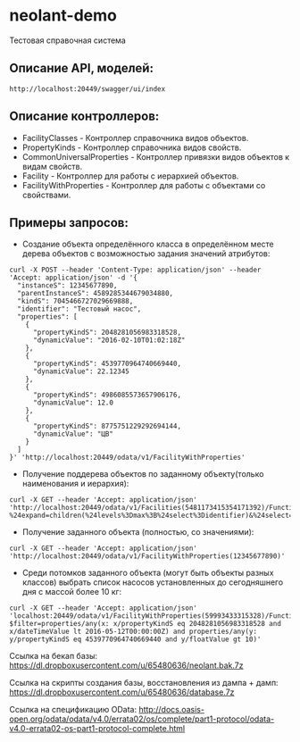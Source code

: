 # neolant-demo
Тестовая справочная система

## Описание API, моделей:
```
http://localhost:20449/swagger/ui/index
```

## Описание контроллеров:
* FacilityClasses - Контроллер справочника видов объектов.
* PropertyKinds - Контроллер справочника видов свойств.
* CommonUniversalProperties - Контроллер привязки видов объектов к видам свойств.
* Facility - Контроллер для работы с иерархией объектов.
* FacilityWithProperties - Контроллер для работы с объектами со свойствами.

## Примеры запросов:
* Создание объекта определённого класса в определённом месте дерева объектов с возможностью задания значений атрибутов:
```
curl -X POST --header 'Content-Type: application/json' --header 'Accept: application/json' -d '{
  "instanceS": 12345677890,
  "parentInstanceS": 4589285344679034880,
  "kindS": 7045466727029669888,
  "identifier": "Тестовый насос",
  "properties": [
    {
      "propertyKindS": 2048281056983318528,
      "dynamicValue": "2016-02-10T01:02:18Z"
    },
    {
      "propertyKindS": 4539770964740669440,
      "dynamicValue": 22.12345
    },
    {
      "propertyKindS": 4986085573657906176,
      "dynamicValue": 12.0
    },
    {
      "propertyKindS": 8775751229292694144,
      "dynamicValue": "ЦВ"
    }
  ]
}' 'http://localhost:20449/odata/v1/FacilityWithProperties'
```

* Получение поддерева объектов по заданному объекту(только наименования и иерархия):
```
curl -X GET --header 'Accept: application/json' 'http://localhost:20449/odata/v1/Facilities(5481173415354171392)/Function.Hierarchy?%24expand=children(%24levels%3Dmax%3B%24select%3Didentifier)&%24select=identifier'
```

* Получение заданного объекта (полностью, со значениями):
```
curl -X GET --header 'Accept: application/json' 'http://localhost:20449/odata/v1/FacilityWithProperties(12345677890)'
```

* Среди потомков заданного объекта (могут быть объекты разных классов) выбрать список насосов установленных до сегодняшнего дня с массой более 10 кг:
```
curl -X GET --header 'Accept: application/json' 'localhost:20449/odata/v1/FacilityWithProperties(59993433315328)/Function.Descendants(kindS=7045466727029669888)?$filter=properties/any(x: x/propertyKindS eq 2048281056983318528 and x/dateTimeValue lt 2016-05-12T00:00:00Z) and properties/any(y: y/propertyKindS eq 4539770964740669440 and y/floatValue gt 10)'
```

Ссылка на бекап базы:
https://dl.dropboxusercontent.com/u/65480636/neolant.bak.7z

Ссылка на скрипты создания базы, восстановления из дампа + дамп:
https://dl.dropboxusercontent.com/u/65480636/database.7z

Ссылка на спецификацию OData:
http://docs.oasis-open.org/odata/odata/v4.0/errata02/os/complete/part1-protocol/odata-v4.0-errata02-os-part1-protocol-complete.html
